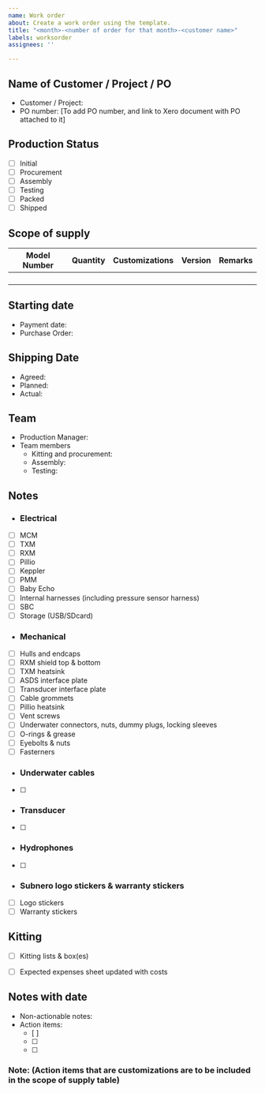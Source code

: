 ```yaml
---
name: Work order
about: Create a work order using the template.
title: "<month>-<number of order for that month>-<customer name>"
labels: worksorder
assignees: ''

---
```


## Name of Customer / Project / PO
- Customer / Project: 
- PO number: [To add PO number, and link to Xero document with PO attached to it]

##  Production Status
- [ ] Initial
- [ ] Procurement
- [ ] Assembly
- [ ] Testing
- [ ] Packed
- [ ] Shipped

## Scope of supply

|Model Number  | Quantity |Customizations|Version    |Remarks|
|--------------|----------|--------------|-----------|-------|
|              |          |              |           |       |
|              |          |              |           |       |
|              |          |              |           |       |
|              |          |              |           |       |

## Starting date
- Payment date: 
- Purchase Order: 

## Shipping Date
- Agreed: 
- Planned: 
- Actual: 

## Team
- Production Manager: 
- Team members
  - Kitting and procurement: 
  - Assembly: 
  - Testing: 

## Notes
- ### Electrical 
 - [ ] MCM
 - [ ] TXM
 - [ ] RXM
 - [ ] Pillio
 - [ ] Keppler
 - [ ] PMM
 - [ ] Baby Echo
 - [ ] Internal harnesses (including pressure sensor harness)
 - [ ] SBC
 - [ ] Storage (USB/SDcard)
 
- ### Mechanical
 - [ ] Hulls and endcaps
 - [ ] RXM shield top & bottom
 - [ ] TXM heatsink
 - [ ] ASDS interface plate
 - [ ] Transducer interface plate
 - [ ] Cable grommets
 - [ ] Pillio heatsink
 - [ ] Vent screws
 - [ ] Underwater connectors, nuts, dummy plugs, locking sleeves
 - [ ] O-rings & grease
 - [ ] Eyebolts & nuts
 - [ ] Fasterners
 
- ### Underwater cables
 - [ ]

- ### Transducer
 - [ ] 

- ### Hydrophones
 - [ ] 

- ### Subnero logo stickers & warranty stickers
 - [ ] Logo stickers
 - [ ] Warranty stickers

## Kitting
 - [ ] Kitting lists & box(es)

- [ ] Expected expenses sheet updated with costs

## Notes with date
- Non-actionable notes:
- Action items:
  - [ ]
  - [ ]
  - [ ]
### Note: (Action items that are customizations are to be included in the scope of supply table)
